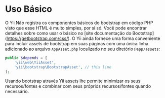 Uso Básico
===========

O Yii Não registra os componentes básicos do bootstrap em código PHP visto que esse HTML é muito simples, por si só. 
Você pode encontrar detalhes sobre como usar o básico no [site documentação do Bootstrap] (https://getbootstrap.com/css/). O Yii ainda fornece uma
forma conveniente para incluir assets de bootstrap em suas páginas com uma única linha adicionado ao arquivo `AppAsset.php` localizado no seu 
diretório `@app/assets`:

```php
public $depends = [
    'yii\web\YiiAsset',
    'yii\bootstrap\BootstrapAsset', // this line
];
```

Usando bootstrap através Yii assets lhe permite minimizar os seus recursos/fontes e combinar com seus próprios recursos/fontes quando
necessário.
